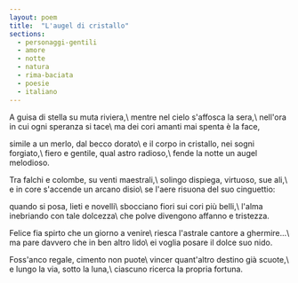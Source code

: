 ```yaml
---
layout: poem
title:  "L'augel di cristallo"
sections:
  - personaggi-gentili
  - amore
  - notte
  - natura
  - rima-baciata
  - poesie
  - italiano
---
```


A guisa di stella su muta riviera,\\
mentre nel cielo s'affosca la sera,\\
nell'ora in cui ogni speranza si tace\\
ma dei cori amanti mai spenta è la face,

simile a un merlo, dal becco dorato\\
e il corpo in cristallo, nei sogni forgiato,\\
fiero e gentile, qual astro radioso,\\
fende la notte un augel melodioso.

Tra falchi e colombe, su venti maestrali,\\
solingo dispiega, virtuoso, sue ali,\\
e in core s'accende un arcano disio\\
se l'aere risuona del suo cinguettio:

quando si posa, lieti e novelli\\
sbocciano fiori sui cori più belli,\\
l'alma inebriando con tale dolcezza\\
che polve divengono affanno e tristezza.

Felice fia spirto che un giorno a venire\\
riesca l'astrale cantore a ghermire...\\
ma pare davvero che in ben altro lido\\
ei voglia posare il dolce suo nido.

Foss'anco regale, cimento non puote\\
vincer quant'altro destino già scuote,\\
e lungo la via, sotto la luna,\\
ciascuno ricerca la propria fortuna.
